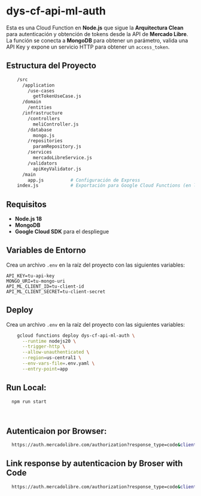 # dys-cf-api-ml-auth

Esta es una Cloud Function en **Node.js** que sigue la **Arquitectura Clean** para autenticación y obtención de tokens desde la API de **Mercado Libre**. La función se conecta a **MongoDB** para obtener un parámetro, valida una API Key y expone un servicio HTTP para obtener un `access_token`.

## Estructura del Proyecto
```bash
    /src
      /application
        /use-cases
          getTokenUseCase.js
      /domain
        /entities
      /infrastructure
        /controllers
          meliController.js
        /database
          mongo.js
        /repositories
          paramRepository.js
        /services
          mercadoLibreService.js
        /validators
          apiKeyValidator.js
      /main
        app.js          # Configuración de Express
    index.js            # Exportación para Google Cloud Functions (en la raíz)

```

## Requisitos

- **Node.js 18**
- **MongoDB**
- **Google Cloud SDK** para el despliegue

## Variables de Entorno

Crea un archivo `.env` en la raíz del proyecto con las siguientes variables:

```env
API_KEY=tu-api-key
MONGO_URI=tu-mongo-uri
API_ML_CLIENT_ID=tu-client-id
API_ML_CLIENT_SECRET=tu-client-secret
```

## Deploy

Crea un archivo `.env` en la raíz del proyecto con las siguientes variables:

```bash
    gcloud functions deploy dys-cf-api-ml-auth \
      --runtime nodejs20 \
      --trigger-http \
      --allow-unauthenticated \
      --region=us-central1 \
      --env-vars-file=.env.yaml \
      --entry-point=app
```

## Run Local:

```bash
  npm run start

    
```
## Autenticaion por Browser:

```bash
  https://auth.mercadolibre.com/authorization?response_type=code&client_id=TU_CLIENT_ID&redirect_uri=API_ML_REDIRECT_URI

```
## Link response by autenticacion by Broser with Code

```bash
  https://auth.mercadolibre.com/authorization?response_type=code&client_id=TU_CLIENT_ID&redirect_uri=API_ML_REDIRECT_URI


```